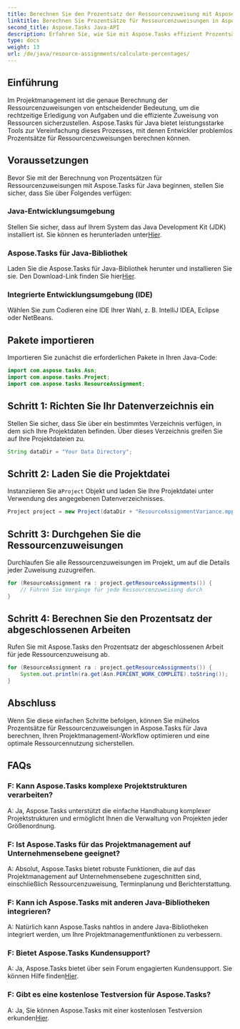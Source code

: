 ```yaml
---
title: Berechnen Sie den Prozentsatz der Ressourcenzuweisung mit Aspose.Tasks
linktitle: Berechnen Sie Prozentsätze für Ressourcenzuweisungen in Aspose.Tasks
second_title: Aspose.Tasks Java-API
description: Erfahren Sie, wie Sie mit Aspose.Tasks effizient Prozentsätze für Ressourcenzuweisungen in Java-Projekten berechnen und so Projektmanagementaufgaben vereinfachen.
type: docs
weight: 13
url: /de/java/resource-assignments/calculate-percentages/
---
```

## Einführung
Im Projektmanagement ist die genaue Berechnung der Ressourcenzuweisungen von entscheidender Bedeutung, um die rechtzeitige Erledigung von Aufgaben und die effiziente Zuweisung von Ressourcen sicherzustellen. Aspose.Tasks für Java bietet leistungsstarke Tools zur Vereinfachung dieses Prozesses, mit denen Entwickler problemlos Prozentsätze für Ressourcenzuweisungen berechnen können.
## Voraussetzungen
Bevor Sie mit der Berechnung von Prozentsätzen für Ressourcenzuweisungen mit Aspose.Tasks für Java beginnen, stellen Sie sicher, dass Sie über Folgendes verfügen:
### Java-Entwicklungsumgebung
 Stellen Sie sicher, dass auf Ihrem System das Java Development Kit (JDK) installiert ist. Sie können es herunterladen unter[Hier](https://www.oracle.com/java/technologies/javase-jdk11-downloads.html).
### Aspose.Tasks für Java-Bibliothek
 Laden Sie die Aspose.Tasks für Java-Bibliothek herunter und installieren Sie sie. Den Download-Link finden Sie hier[Hier](https://releases.aspose.com/tasks/java/).
### Integrierte Entwicklungsumgebung (IDE)
Wählen Sie zum Codieren eine IDE Ihrer Wahl, z. B. IntelliJ IDEA, Eclipse oder NetBeans. 

## Pakete importieren
Importieren Sie zunächst die erforderlichen Pakete in Ihren Java-Code:
```java
import com.aspose.tasks.Asn;
import com.aspose.tasks.Project;
import com.aspose.tasks.ResourceAssignment;
```

## Schritt 1: Richten Sie Ihr Datenverzeichnis ein
Stellen Sie sicher, dass Sie über ein bestimmtes Verzeichnis verfügen, in dem sich Ihre Projektdaten befinden. Über dieses Verzeichnis greifen Sie auf Ihre Projektdateien zu.
```java
String dataDir = "Your Data Directory";
```
## Schritt 2: Laden Sie die Projektdatei
 Instanziieren Sie a`Project` Objekt und laden Sie Ihre Projektdatei unter Verwendung des angegebenen Datenverzeichnisses.
```java
Project project = new Project(dataDir + "ResourceAssignmentVariance.mpp");
```
## Schritt 3: Durchgehen Sie die Ressourcenzuweisungen
Durchlaufen Sie alle Ressourcenzuweisungen im Projekt, um auf die Details jeder Zuweisung zuzugreifen.
```java
for (ResourceAssignment ra : project.getResourceAssignments()) {
    // Führen Sie Vorgänge für jede Ressourcenzuweisung durch
}
```
## Schritt 4: Berechnen Sie den Prozentsatz der abgeschlossenen Arbeiten
Rufen Sie mit Aspose.Tasks den Prozentsatz der abgeschlossenen Arbeit für jede Ressourcenzuweisung ab.
```java
for (ResourceAssignment ra : project.getResourceAssignments()) {
    System.out.println(ra.get(Asn.PERCENT_WORK_COMPLETE).toString());
}
```

## Abschluss
Wenn Sie diese einfachen Schritte befolgen, können Sie mühelos Prozentsätze für Ressourcenzuweisungen in Aspose.Tasks für Java berechnen, Ihren Projektmanagement-Workflow optimieren und eine optimale Ressourcennutzung sicherstellen.
## FAQs
### F: Kann Aspose.Tasks komplexe Projektstrukturen verarbeiten?
A: Ja, Aspose.Tasks unterstützt die einfache Handhabung komplexer Projektstrukturen und ermöglicht Ihnen die Verwaltung von Projekten jeder Größenordnung.
### F: Ist Aspose.Tasks für das Projektmanagement auf Unternehmensebene geeignet?
A: Absolut, Aspose.Tasks bietet robuste Funktionen, die auf das Projektmanagement auf Unternehmensebene zugeschnitten sind, einschließlich Ressourcenzuweisung, Terminplanung und Berichterstattung.
### F: Kann ich Aspose.Tasks mit anderen Java-Bibliotheken integrieren?
A: Natürlich kann Aspose.Tasks nahtlos in andere Java-Bibliotheken integriert werden, um Ihre Projektmanagementfunktionen zu verbessern.
### F: Bietet Aspose.Tasks Kundensupport?
 A: Ja, Aspose.Tasks bietet über sein Forum engagierten Kundensupport. Sie können Hilfe finden[Hier](https://forum.aspose.com/c/tasks/15).
### F: Gibt es eine kostenlose Testversion für Aspose.Tasks?
 A: Ja, Sie können Aspose.Tasks mit einer kostenlosen Testversion erkunden[Hier](https://releases.aspose.com/).